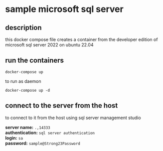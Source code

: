 # sample microsoft sql server

## description

this docker compose file creates a container from the  developer edition of microsoft sql server 2022 on ubuntu 22.04

## run the containers

```shell
docker-compose up
```

to run as daemon

```shell
docker-compose up -d
```

## connect to the server from the host

to connect to it from the host using sql server management studio

**server name:** `.,14333`  
**authentication:** `sql server authentication`  
**login:** `sa`  
**password:** `sample@Strong23Password`  
